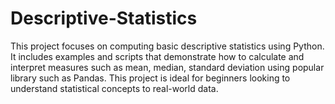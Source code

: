 # Descriptive-Statistics
This project focuses on computing basic descriptive statistics using Python. It includes examples and scripts that demonstrate how to calculate and interpret measures such as mean, median, standard deviation using popular library such as Pandas. This project is ideal for beginners looking to understand statistical concepts to real-world data.
